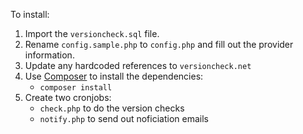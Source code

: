 To install:
1. Import the `versioncheck.sql` file.
1. Rename `config.sample.php` to `config.php` and fill out the provider information.
1. Update any hardcoded references to `versioncheck.net`
1. Use [Composer](https://getcomposer.org/) to install the dependencies:
   * `composer install`
1. Create two cronjobs:
   * `check.php` to do the version checks
   * `notify.php` to send out noficiation emails